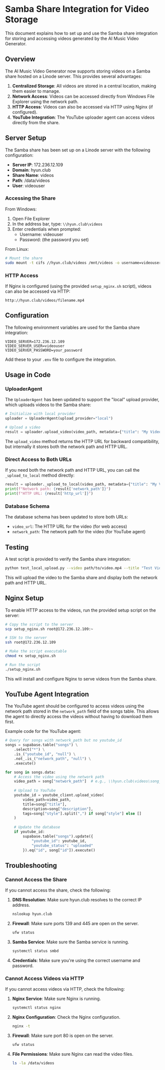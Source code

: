# Samba Share Integration for Video Storage

This document explains how to set up and use the Samba share integration for storing and accessing videos generated by the AI Music Video Generator.

## Overview

The AI Music Video Generator now supports storing videos on a Samba share hosted on a Linode server. This provides several advantages:

1. **Centralized Storage**: All videos are stored in a central location, making them easier to manage.
2. **Network Access**: Videos can be accessed directly from Windows File Explorer using the network path.
3. **HTTP Access**: Videos can also be accessed via HTTP using Nginx (if configured).
4. **YouTube Integration**: The YouTube uploader agent can access videos directly from the share.

## Server Setup

The Samba share has been set up on a Linode server with the following configuration:

- **Server IP**: 172.236.12.109
- **Domain**: hyun.club
- **Share Name**: videos
- **Path**: /data/videos
- **User**: videouser

### Accessing the Share

From Windows:
1. Open File Explorer
2. In the address bar, type: `\\hyun.club\videos`
3. Enter credentials when prompted:
   - Username: videouser
   - Password: (the password you set)

From Linux:
```bash
# Mount the share
sudo mount -t cifs //hyun.club/videos /mnt/videos -o username=videouser,password=your_password
```

### HTTP Access

If Nginx is configured (using the provided `setup_nginx.sh` script), videos can also be accessed via HTTP:

```
http://hyun.club/videos/filename.mp4
```

## Configuration

The following environment variables are used for the Samba share integration:

```
VIDEO_SERVER=172.236.12.109
VIDEO_SERVER_USER=videouser
VIDEO_SERVER_PASSWORD=your_password
```

Add these to your `.env` file to configure the integration.

## Usage in Code

### UploaderAgent

The `UploaderAgent` has been updated to support the "local" upload provider, which uploads videos to the Samba share:

```python
# Initialize with local provider
uploader = UploaderAgent(upload_provider="local")

# Upload a video
result = uploader.upload_video(video_path, metadata={"title": "My Video"})
```

The `upload_video` method returns the HTTP URL for backward compatibility, but internally it stores both the network path and HTTP URL.

### Direct Access to Both URLs

If you need both the network path and HTTP URL, you can call the `_upload_to_local` method directly:

```python
result = uploader._upload_to_local(video_path, metadata={"title": "My Video"})
print(f"Network path: {result['network_path']}")
print(f"HTTP URL: {result['http_url']}")
```

### Database Schema

The database schema has been updated to store both URLs:

- `video_url`: The HTTP URL for the video (for web access)
- `network_path`: The network path for the video (for YouTube agent)

## Testing

A test script is provided to verify the Samba share integration:

```bash
python test_local_upload.py --video path/to/video.mp4 --title "Test Video"
```

This will upload the video to the Samba share and display both the network path and HTTP URL.

## Nginx Setup

To enable HTTP access to the videos, run the provided setup script on the server:

```bash
# Copy the script to the server
scp setup_nginx.sh root@172.236.12.109:~

# SSH to the server
ssh root@172.236.12.109

# Make the script executable
chmod +x setup_nginx.sh

# Run the script
./setup_nginx.sh
```

This will install and configure Nginx to serve videos from the Samba share.

## YouTube Agent Integration

The YouTube agent should be configured to access videos using the network path stored in the `network_path` field of the songs table. This allows the agent to directly access the videos without having to download them first.

Example code for the YouTube agent:

```python
# Query for songs with network_path but no youtube_id
songs = supabase.table("songs") \
    .select("*") \
    .is_("youtube_id", "null") \
    .not_.is_("network_path", "null") \
    .execute()

for song in songs.data:
    # Access the video using the network path
    video_path = song["network_path"]  # e.g., \\hyun.club\videos\song_123.mp4
    
    # Upload to YouTube
    youtube_id = youtube_client.upload_video(
        video_path=video_path,
        title=song["title"],
        description=song["description"],
        tags=song["style"].split(",") if song["style"] else []
    )
    
    # Update the database
    if youtube_id:
        supabase.table("songs").update({
            "youtube_id": youtube_id,
            "youtube_status": "uploaded"
        }).eq("id", song["id"]).execute()
```

## Troubleshooting

### Cannot Access the Share

If you cannot access the share, check the following:

1. **DNS Resolution**: Make sure hyun.club resolves to the correct IP address.
   ```bash
   nslookup hyun.club
   ```

2. **Firewall**: Make sure ports 139 and 445 are open on the server.
   ```bash
   ufw status
   ```

3. **Samba Service**: Make sure the Samba service is running.
   ```bash
   systemctl status smbd
   ```

4. **Credentials**: Make sure you're using the correct username and password.

### Cannot Access Videos via HTTP

If you cannot access videos via HTTP, check the following:

1. **Nginx Service**: Make sure Nginx is running.
   ```bash
   systemctl status nginx
   ```

2. **Nginx Configuration**: Check the Nginx configuration.
   ```bash
   nginx -t
   ```

3. **Firewall**: Make sure port 80 is open on the server.
   ```bash
   ufw status
   ```

4. **File Permissions**: Make sure Nginx can read the video files.
   ```bash
   ls -la /data/videos
   ```
